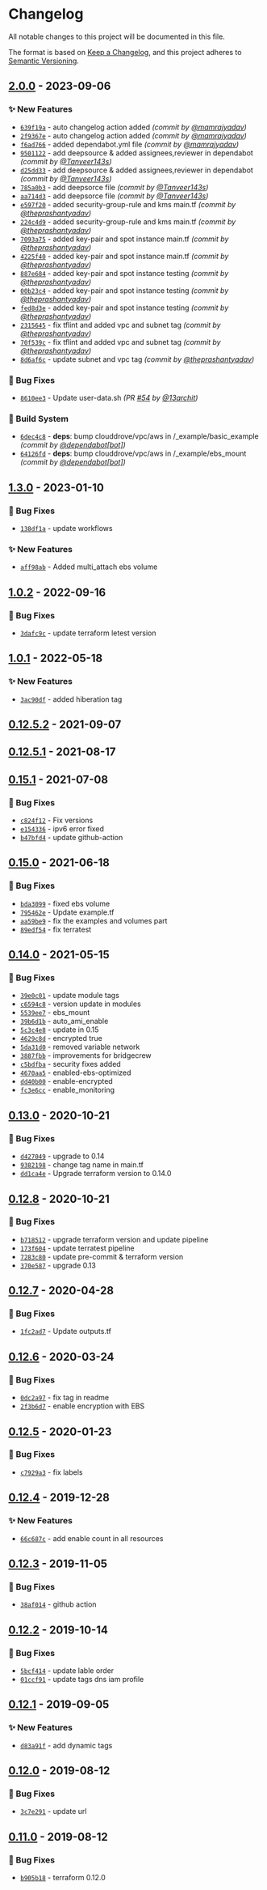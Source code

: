 # Changelog
All notable changes to this project will be documented in this file.

The format is based on [Keep a Changelog](https://keepachangelog.com/en/1.0.0/),
and this project adheres to [Semantic Versioning](https://semver.org/spec/v2.0.0.html).

## [2.0.0] - 2023-09-06
### :sparkles: New Features
- [`639f19a`](https://github.com/clouddrove/terraform-aws-ec2/commit/639f19ade34e03f8d4f8a309b9b8820754cb79cc) - auto changelog action added *(commit by [@mamrajyadav](https://github.com/mamrajyadav))*
- [`2f9367e`](https://github.com/clouddrove/terraform-aws-ec2/commit/2f9367ea5a238dc24f6326fec0fcae2e9867ee15) - auto changelog action added *(commit by [@mamrajyadav](https://github.com/mamrajyadav))*
- [`f6ad766`](https://github.com/clouddrove/terraform-aws-ec2/commit/f6ad76641ff1da90cf7b2873a04998cb46db9113) - added dependabot.yml file *(commit by [@mamrajyadav](https://github.com/mamrajyadav))*
- [`9501122`](https://github.com/clouddrove/terraform-aws-ec2/commit/95011227698201a367e418bec528f375d2b1eaaf) - add deepsource & added assignees,reviewer in dependabot *(commit by [@Tanveer143s](https://github.com/Tanveer143s))*
- [`d25dd33`](https://github.com/clouddrove/terraform-aws-ec2/commit/d25dd33d8cafd62a5505ac31d47de3957699b9cc) - add deepsource & added assignees,reviewer in dependabot *(commit by [@Tanveer143s](https://github.com/Tanveer143s))*
- [`785a0b3`](https://github.com/clouddrove/terraform-aws-ec2/commit/785a0b312c9bf5f7aed7ae0e30a1d5a7869f95e8) - add deepsorce file *(commit by [@Tanveer143s](https://github.com/Tanveer143s))*
- [`aa714d3`](https://github.com/clouddrove/terraform-aws-ec2/commit/aa714d3b288b41f4c263fa4a45e6fc642ebdfdb9) - add deepsorce file *(commit by [@Tanveer143s](https://github.com/Tanveer143s))*
- [`e597f20`](https://github.com/clouddrove/terraform-aws-ec2/commit/e597f2029311ac36a7424e5c31ec6a9e3400c68e) - added security-group-rule and kms main.tf *(commit by [@theprashantyadav](https://github.com/theprashantyadav))*
- [`224c4d9`](https://github.com/clouddrove/terraform-aws-ec2/commit/224c4d94743f5514856421eb6206995895b949c1) - added security-group-rule and kms main.tf *(commit by [@theprashantyadav](https://github.com/theprashantyadav))*
- [`7093a75`](https://github.com/clouddrove/terraform-aws-ec2/commit/7093a756830c33845b4666209d87c26f4050fff8) - added key-pair and spot instance main.tf *(commit by [@theprashantyadav](https://github.com/theprashantyadav))*
- [`4225f40`](https://github.com/clouddrove/terraform-aws-ec2/commit/4225f400a9daef811cdddaac0b879f60060791fe) - added key-pair and spot instance main.tf *(commit by [@theprashantyadav](https://github.com/theprashantyadav))*
- [`887e684`](https://github.com/clouddrove/terraform-aws-ec2/commit/887e684a334dc85d67e74759afadfa57c36008fb) - added key-pair and spot instance testing *(commit by [@theprashantyadav](https://github.com/theprashantyadav))*
- [`00b23c4`](https://github.com/clouddrove/terraform-aws-ec2/commit/00b23c4c2210db82b57388fa78417632cdf142f3) - added key-pair and spot instance testing *(commit by [@theprashantyadav](https://github.com/theprashantyadav))*
- [`fed8d3e`](https://github.com/clouddrove/terraform-aws-ec2/commit/fed8d3eba5af92136dad816d44dadd4b7c5c1bae) - added key-pair and spot instance testing *(commit by [@theprashantyadav](https://github.com/theprashantyadav))*
- [`2315645`](https://github.com/clouddrove/terraform-aws-ec2/commit/2315645e656add51f39eedee3727419cdc1ac308) - fix tflint and added vpc and subnet tag *(commit by [@theprashantyadav](https://github.com/theprashantyadav))*
- [`70f539c`](https://github.com/clouddrove/terraform-aws-ec2/commit/70f539cef609a145d2630b3a337c9e3bdfb00cee) - fix tflint and added vpc and subnet tag *(commit by [@theprashantyadav](https://github.com/theprashantyadav))*
- [`8d6af6c`](https://github.com/clouddrove/terraform-aws-ec2/commit/8d6af6c24523ea484b63ba13d3c4642762945746) - update subnet and vpc tag *(commit by [@theprashantyadav](https://github.com/theprashantyadav))*

### :bug: Bug Fixes
- [`8610ee3`](https://github.com/clouddrove/terraform-aws-ec2/commit/8610ee3c11ce11960191371dfaf40078bc77feb3) - Update user-data.sh *(PR [#54](https://github.com/clouddrove/terraform-aws-ec2/pull/54) by [@13archit](https://github.com/13archit))*

### :construction_worker: Build System
- [`6dec4c8`](https://github.com/clouddrove/terraform-aws-ec2/commit/6dec4c8d52f8b3afcb99dba7dc57d71531000f0b) - **deps**: bump clouddrove/vpc/aws in /_example/basic_example *(commit by [@dependabot[bot]](https://github.com/apps/dependabot))*
- [`64126fd`](https://github.com/clouddrove/terraform-aws-ec2/commit/64126fd9254bbf174d0c6fa125730138f83819bc) - **deps**: bump clouddrove/vpc/aws in /_example/ebs_mount *(commit by [@dependabot[bot]](https://github.com/apps/dependabot))*


## [1.3.0] - 2023-01-10
### :bug: Bug Fixes
- [`138df1a`](https://github.com/clouddrove/terraform-aws-ec2/commit/138df1af37e3967148c950ba263c9e9dd8c006a5) - update workflows

### :sparkles: New Features
- [`aff98ab`](https://github.com/clouddrove/terraform-aws-ec2/commit/aff98ab6ec1e492e78665f6c58b52539dba11e00) - Added multi_attach ebs volume

## [1.0.2] - 2022-09-16
### :bug: Bug Fixes
- [`3dafc9c`](https://github.com/clouddrove/terraform-aws-ec2/commit/3dafc9c5ba499f2ad182239f05d84e4e535ca1a9) - update terraform letest version


## [1.0.1] - 2022-05-18
### :sparkles: New Features
- [`3ac90df`](https://github.com/clouddrove/terraform-aws-ec2/commit/3ac90df3c1d3c920700a2a67445c649e492c626d) - added hiberation tag


## [0.12.5.2] - 2021-09-07

## [0.12.5.1] - 2021-08-17

## [0.15.1] - 2021-07-08
### :bug: Bug Fixes
- [`c824f12`](https://github.com/clouddrove/terraform-aws-ec2/commit/c824f12ac172b8b524a8e1cea1cd813a9ff543c9) - Fix versions
- [`e154336`](https://github.com/clouddrove/terraform-aws-ec2/commit/e15433686738ed2996dbcc58082af8158dcb41f8) - ipv6 error fixed
- [`b47bfd4`](https://github.com/clouddrove/terraform-aws-ec2/commit/b47bfd4ee3a67b079fd73969469238c8ba5da225) - update github-action


## [0.15.0] - 2021-06-18
### :bug: Bug Fixes
- [`bda3099`](https://github.com/clouddrove/terraform-aws-ec2/commit/bda30991c482fcdfa78ee870bffce261f27ccba6) - fixed ebs volume
- [`795462e`](https://github.com/clouddrove/terraform-aws-ec2/commit/795462e05731e91f184b7dfa89e733c05fd789e9) - Update example.tf
- [`aa59be9`](https://github.com/clouddrove/terraform-aws-ec2/commit/aa59be92333b42b07ae61912f19c61b4dae249f4) - fix the examples and volumes part
- [`89edf54`](https://github.com/clouddrove/terraform-aws-ec2/commit/89edf5498bf0ee385b9702466c41c8c7aae6d6ed) - fix terratest

## [0.14.0] - 2021-05-15
### :bug: Bug Fixes
- [`39e0c01`](https://github.com/clouddrove/terraform-aws-ec2/commit/39e0c012f6a3cad6e7a446c69b0429ba1b4a2ccc) - update module tags
- [`c6594c8`](https://github.com/clouddrove/terraform-aws-ec2/commit/c6594c8ed4a075a2327dda2b1d53ab4f4ab054a3) - version update in modules
- [`5539ee7`](https://github.com/clouddrove/terraform-aws-ec2/commit/5539ee7b0907eef6518a0d0f78ccc9f49bbf5b00) - ebs_mount
- [`39b6d1b`](https://github.com/clouddrove/terraform-aws-ec2/commit/39b6d1bf2a5a199712617d271f2ddcdd47e6e5f6) - auto_ami_enable
- [`5c3c4e8`](https://github.com/clouddrove/terraform-aws-ec2/commit/5c3c4e89469abc82c144000383306ccc6d9032e4) - update in 0.15
- [`4629c8d`](https://github.com/clouddrove/terraform-aws-ec2/commit/4629c8de04da4ced5dfb7fd7b44b8219fcd45e34) - encrypted true
- [`5da31d0`](https://github.com/clouddrove/terraform-aws-ec2/commit/5da31d033e7fd9e0ceb4d476ff3d116dc1b3bdba) - removed variable network
- [`3887fbb`](https://github.com/clouddrove/terraform-aws-ec2/commit/3887fbb00486445eda57a7cc1be3aa8320e3a47a) - improvements for bridgecrew
- [`c5bdfba`](https://github.com/clouddrove/terraform-aws-ec2/commit/c5bdfbacf2540618f010b57024c5ccbd79dd9745) - security fixes added
- [`4670aa5`](https://github.com/clouddrove/terraform-aws-ec2/commit/4670aa5378c9f39daa0193911ef1ecf9b52c598b) - enabled-ebs-optimized
- [`dd40b00`](https://github.com/clouddrove/terraform-aws-ec2/commit/dd40b007746ae2ce6a787837228217c311de30f2) - enable-encrypted
- [`fc3e6cc`](https://github.com/clouddrove/terraform-aws-ec2/commit/fc3e6cc0176f2b3d2a6df5ccaa5273bc9f3c36f8) - enable_monitoring


## [0.13.0] - 2020-10-21
### :bug: Bug Fixes
- [`d427049`](https://github.com/clouddrove/terraform-aws-ec2/commit/d4270491494da9a5131f038ca2e4cd940d47cf36) - upgrade to 0.14
- [`9382198`](https://github.com/clouddrove/terraform-aws-ec2/commit/9382198f1155da46de60930f8310904c52801b08) - change tag name in main.tf
- [`dd1ca4e`](https://github.com/clouddrove/terraform-aws-ec2/commit/dd1ca4e914c671e6b60d2e2973cde4b9d1ff687a) - Upgrade terraform version to 0.14.0

## [0.12.8] - 2020-10-21
### :bug: Bug Fixes
- [`b718512`](https://github.com/clouddrove/terraform-aws-ec2/commit/b718512f3814523b7dbe7c3107258f98e6f22906) - upgrade terraform version and update pipeline
- [`173f604`](https://github.com/clouddrove/terraform-aws-ec2/commit/173f60483529fb30897a4e31fb64a8ccefb4cb6e) - update terratest pipeline
- [`7283c80`](https://github.com/clouddrove/terraform-aws-ec2/commit/7283c800c9e193bcce08ee8721b5ece93ff8256f) - update pre-commit & terraform version
- [`370e587`](https://github.com/clouddrove/terraform-aws-ec2/commit/370e587d96ffb71223b447bf831feeb743f6e727) - upgrade 0.13

## [0.12.7] - 2020-04-28
### :bug: Bug Fixes
- [`1fc2ad7`](https://github.com/clouddrove/terraform-aws-ec2/commit/1fc2ad71519efd616a2a18705f632a9b67e6db1a) - Update outputs.tf

## [0.12.6] - 2020-03-24
### :bug: Bug Fixes
- [`0dc2a97`](https://github.com/clouddrove/terraform-aws-ec2/commit/0dc2a97cb6c0f7c9a5d95f5455bdcdb0b2cd9f3b) - fix tag in readme
- [`2f3b6d7`](https://github.com/clouddrove/terraform-aws-ec2/commit/2f3b6d7d565ee43145122f574f904ee8a1e7e19b) - enable encryption with EBS

## [0.12.5] - 2020-01-23
### :bug: Bug Fixes
- [`c7929a3`](https://github.com/clouddrove/terraform-aws-ec2/commit/c7929a3a8d2a0bf5072034aeef5f5890d4f1bdc3) - fix labels

## [0.12.4] - 2019-12-28
### :sparkles: New Features
- [`66c687c`](https://github.com/clouddrove/terraform-aws-ec2/commit/66c687cd161f29b026666f07552f6d37430b4371) - add enable count in all resources

## [0.12.3] - 2019-11-05
### :bug: Bug Fixes
- [`38af014`](https://github.com/clouddrove/terraform-aws-ec2/commit/38af01451c5b60e5ba7e6049d711c99401a724fb) - github action

## [0.12.2] - 2019-10-14
### :bug: Bug Fixes
- [`5bcf414`](https://github.com/clouddrove/terraform-aws-ec2/commit/5bcf4141624fd9aca696a84af2308d8f47d867b7) - update lable order
- [`01ccf91`](https://github.com/clouddrove/terraform-aws-ec2/commit/01ccf9162916d5ea8d248c7f4a93792bbed3be5a) - update tags dns iam profile

## [0.12.1] - 2019-09-05
### :sparkles: New Features
- [`d83a91f`](https://github.com/clouddrove/terraform-aws-ec2/commit/d83a91f11d032242f5f9abf1b2366b607a7fc0d6) - add dynamic tags

## [0.12.0] - 2019-08-12
### :bug: Bug Fixes
- [`3c7e291`](https://github.com/clouddrove/terraform-aws-ec2/commit/3c7e291aad6baddc04eb431e58089ce0f4b9ea44) - update url

## [0.11.0] - 2019-08-12
### :bug: Bug Fixes
- [`b905b18`](https://github.com/clouddrove/terraform-aws-ec2/commit/b905b180a3e145255e6184d7de570d45055cb405) - terraform 0.12.0


[0.11.0]: https://github.com/clouddrove/terraform-aws-ec2/compare/0.11.0...master
[0.12.0]: https://github.com/clouddrove/terraform-aws-ec2/compare/0.12.0...master
[0.12.1]: https://github.com/clouddrove/terraform-aws-ec2/compare/0.12.1...master
[0.12.2]: https://github.com/clouddrove/terraform-aws-ec2/compare/0.12.2...master
[0.12.3]: https://github.com/clouddrove/terraform-aws-ec2/compare/0.12.3...master
[0.12.4]: https://github.com/clouddrove/terraform-aws-ec2/compare/0.12.4...master
[0.12.5]: https://github.com/clouddrove/terraform-aws-ec2/compare/0.12.5...master
[0.12.6]: https://github.com/clouddrove/terraform-aws-ec2/compare/0.12.6...master
[0.12.7]: https://github.com/clouddrove/terraform-aws-ec2/compare/0.12.7...master
[0.12.8]: https://github.com/clouddrove/terraform-aws-ec2/compare/0.11.8...master
[0.13.0]: https://github.com/clouddrove/terraform-aws-ec2/compare/0.13.0...master
[0.14.0]: https://github.com/clouddrove/terraform-aws-ec2/compare/0.14.0...master
[0.15.0]: https://github.com/clouddrove/terraform-aws-ec2/compare/0.15.0...master
[0.15.1]: https://github.com/clouddrove/terraform-aws-ec2/compare/0.15.1...master
[0.12.5.1]: https://github.com/clouddrove/terraform-aws-ec2/releases/tag/0.12.5.1
[0.12.5.2]: https://github.com/clouddrove/terraform-aws-ec2/releases/tag/0.12.5.2
[1.0.1]: https://github.com/clouddrove/terraform-aws-ec2/compare/1.0.1...master
[1.0.2]:https://github.com/clouddrove/terraform-aws-ec2/compare/1.0.2...master
[1.3.0]: https://github.com/clouddrove/terraform-aws-ec2/compare/1.3.0...master


[2.0.0]: https://github.com/clouddrove/terraform-aws-ec2/compare/1.3.0...2.0.0